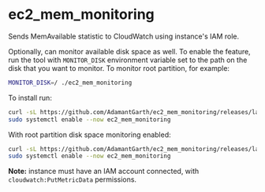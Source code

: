 ec2_mem_monitoring
==================

Sends MemAvailable statistic to CloudWatch using instance's IAM role.

Optionally, can monitor available disk space as well. To enable the feature, run the tool with `MONITOR_DISK` environment variable set to the path on the disk that you want to monitor. To monitor root partition, for example:

```sh
MONITOR_DISK=/ ./ec2_mem_monitoring
```

To install run:

```sh
curl -sL https://github.com/AdamantGarth/ec2_mem_monitoring/releases/latest/download/ec2_mem_monitoring.tar.gz | sudo tar -xzC /usr/local --exclude='*.d'
sudo systemctl enable --now ec2_mem_monitoring
```

With root partition disk space monitoring enabled:

```sh
curl -sL https://github.com/AdamantGarth/ec2_mem_monitoring/releases/latest/download/ec2_mem_monitoring.tar.gz | sudo tar -xzC /usr/local
sudo systemctl enable --now ec2_mem_monitoring
```

**Note:** instance must have an IAM account connected, with `cloudwatch:PutMetricData` permissions.
